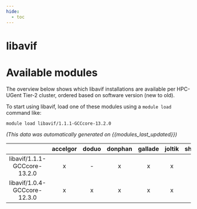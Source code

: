 ```yaml
---
hide:
  - toc
---
```


libavif
=======

# Available modules


The overview below shows which libavif installations are available per HPC-UGent Tier-2 cluster, ordered based on software version (new to old).

To start using libavif, load one of these modules using a `module load` command like:

```shell
module load libavif/1.1.1-GCCcore-13.2.0
```

*(This data was automatically generated on {{modules_last_updated}})*  

| |accelgor|doduo|donphan|gallade|joltik|shinx|
| :---: | :---: | :---: | :---: | :---: | :---: | :---: |
|libavif/1.1.1-GCCcore-13.2.0|x|-|x|x|x|x|
|libavif/1.0.4-GCCcore-12.3.0|x|x|x|x|x|x|

